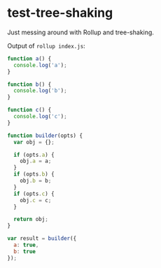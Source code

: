 test-tree-shaking
=======

Just messing around with Rollup and tree-shaking.

Output of `rollup index.js`:

```js
function a() {
  console.log('a');
}

function b() {
  console.log('b');
}

function c() {
  console.log('c');
}

function builder(opts) {
  var obj = {};

  if (opts.a) {
    obj.a = a;
  }
  if (opts.b) {
    obj.b = b;
  }
  if (opts.c) {
    obj.c = c;
  }

  return obj;
}

var result = builder({
  a: true,
  b: true
});
```